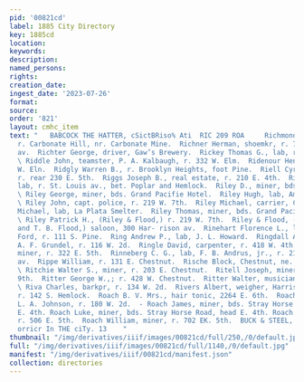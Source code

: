 ```yaml
---
pid: '00821cd'
label: 1885 City Directory
key: 1885cd
location: 
keywords: 
description: 
named_persons: 
rights: 
creation_date: 
ingest_date: '2023-07-26'
format: 
source: 
order: '821'
layout: cmhc_item
text: "   BABCOCK THE HATTER, cSictBRiso% Ati  RIC 209 ROA     Richmond William O.,
  r. Carbonate Hill, nr. Carbonate Mine.  Richner Herman, shoemkr, r. 710 Harrison
  av.  Richter George, driver, Gaw’s Brewery.  Rickey Thomas G., lab, r.714 W. Elm.
  \ Riddle John, teamster, P. A. Kalbaugh, r. 332 W. Elm.  Ridenour Henry C., r. 137
  W. Eln.  Ridgly Warren B., r. Brooklyn Heights, foot Pine.  Riell Cyrus, mining,
  r. rear 230 E. 5th.  Riggs Joseph B., real estate, r. 210 E. 4th.  Riggs Josiah,
  lab, r. St. Louis av., bet. Poplar and Hemlock.  Riley D., miner, bds. 120 E. 3d.
  \ Riley George, miner, bds. Grand Pacifie Hotel.  Riley Hugh, lab, American Smelter.
  \ Riley John, capt. police, r. 219 W. 7th.  Riley Michael, carrier, Chronicle.  Riley
  Michael, lab, La Plata Smelter.  Riley Thomas, miner, bds. Grand Pacitic Hotel.
  \ Riley Patrick H., (Riley & Flood,) r. 219 W. 7th.  Riley & Flood, (P. H. Riley
  and T. B. Flood,) saloon, 300 Har- rison av.  Rinehart Florence L., lab, Thomas
  Ford, r. 111 S. Pine.  Ring Andrew P., lab, J. L. Howard.  Ringdall Andrew J., barkpr,
  A. F. Grundel, r. 116 W. 2d.  Ringle David, carpenter, r. 418 W. 4th.  Rinker Thomas,
  miner, r. 322 E. 5th.  Rinneberg C. G., lab, F. B. Andrus, jr., r. 213 Harrison
  av.  Rippe William, r. 131 E. Chestnut.  Rische Block, Chestnut, ne. cor. Pine.
  \ Ritchie Walter S., miner, r. 203 E. Chestnut.  Ritell Joseph, miner, r. 141 E.
  9th.  Ritter George W.,; r. 428 W. Chestnut.  Ritter Walter, musician, 104 W. 2d.
  \ Riva Charles, barkpr, r. 134 W. 2d.  Rivers Albert, weigher, Harrison Red. Wks.,
  r. 142 S. Hemlock.  Roach B. V. Mrs., hair tonic, 2264 E. 6th.  Roach Charles, musician,
  L. A. Johnson, r. 180 W. 2d.  - Roach James, miner, bds. Stray Horse Road, head
  E. 4th. Roach Luke, miner, bds. Stray Horse Road, head E. 4th. Roach Michael, miner,
  r. 506 E. 5th.  Roach William, miner, r. 702 EK. 5th.  BUCK & STEEL, ‘tnsuzance
  orricr In THE ciTy. 13    "
thumbnail: "/img/derivatives/iiif/images/00821cd/full/250,/0/default.jpg"
full: "/img/derivatives/iiif/images/00821cd/full/1140,/0/default.jpg"
manifest: "/img/derivatives/iiif/00821cd/manifest.json"
collection: directories
---
```

